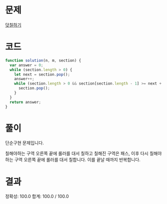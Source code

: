 # 문제

[덧칠하기](https://school.programmers.co.kr/learn/courses/30/lessons/161989)

# 코드

```javascript
function solution(n, m, section) {
  var answer = 0;
  while (section.length > 0) {
    let next = section.pop();
    answer++;
    while (section.length > 0 && section[section.length - 1] >= next + m - 1) {
      section.pop();
    }
  }
  return answer;
}
```

# 풀이

단순구현 문제입니다.

칠해야하는 구역 오른쪽 끝에 롤러를 대서 칠하고 칠해진 구역은 패스, 이후 다시 칠해야하는 구역 오른쪽 끝에 롤러를 대서 칠합니다. 이를 끝날 때까지 반복합니다.

# 결과

정확성: 100.0
합계: 100.0 / 100.0
